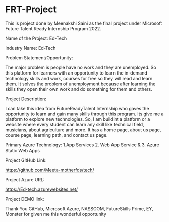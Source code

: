 

# FRT-Project

This is project done by Meenakshi Saini as the final project under Microsoft Future Talent Ready Internship Program 2022. 


Name of the Project: Ed-Tech

Industry Name: Ed-Tech 

Problem Statement/Opportunity:

The major problem is people have no work and they are unemployed. So this platform for learners with an opportunity to learn the in-demand technology skills and work, courses for free so they will read and learn them. It solves the problem of unemployment because after learning the skills they open their own work and do something for them and others.


Project Description: 

I can take this idea from FutureReadyTalent Internship who gaves the opportunity to learn and gain many skills through this program. Its give me a platform to explore new technologies. So, I am buildint a platform or a website where every student can learn any skill like technical field, musicians, about agriculture and more. It has a home page, about us page, course page, learning path, and contact us page.


Primary Azure Technology: 1.App Services 2. Web App Service  & 3. Azure Static Web Apps

Project GitHub Link:

https://github.com/Meeta-motherfds/tech/

Project Azure URL:

https://Ed-tech.azurewebsites.net/

Project DEMO link:


Thank You GitHub, Microsoft Azure, NASSCOM, FutureSkills Prime, EY, Monster for given me this wonderful opportunity


